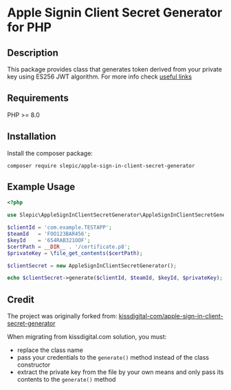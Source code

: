# Apple Signin Client Secret Generator for PHP

## Description
This package provides class that generates token derived from your private key using ES256 JWT algorithm. For more info check [useful links](#useful-links)

## Requirements

PHP >= 8.0

## Installation

Install the composer package:

```composer require slepic/apple-sign-in-client-secret-generator```

## Example Usage

```php
<?php

use Slepic\AppleSignInClientSecretGenerator\AppleSignInClientSecretGenerator;

$clientId = 'com.example.TESTAPP';
$teamId   = 'FOO123BAR456';
$keyId    = '654RAB321OOF';
$certPath = __DIR__ . '/certificate.p8';
$privateKey = \file_get_contents($certPath);

$clientSecret = new AppleSignInClientSecretGenerator();

echo $clientSecret->generate($clientId, $teamId, $keyId, $privateKey);
```

## Credit

The project was originally forked from: [kissdigital-com/apple-sign-in-client-secret-generator](https://github.com/kissdigital-com/apple-sign-in-client-secret-generator)

When migrating from kissdigital.com solution, you must:
* replace the class name
* pass your credentials to the `generate()` method instead of the class constructor
* extract the private key from the file by your own means and only pass its contents to the `generate()` method
